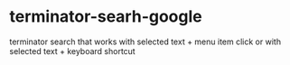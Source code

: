 # terminator-searh-google
terminator search that works with selected text + menu item click or with selected text + keyboard shortcut
